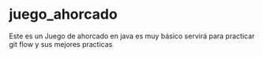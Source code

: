 # juego_ahorcado
Este es un Juego de ahorcado en java es muy básico servirá para  practicar git flow y sus mejores practicas
